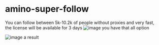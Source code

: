 # amino-super-follow
You can follow between 5k-10.2k of people without proxies and very fast, the license will be available for 3 days
![image](https://github.com/LucasAlgerDay/amino-super-follow/assets/88118098/0dc7f21c-e09f-49b5-a15a-4e9a0ed68d87)
you have that all option

![image](https://github.com/LucasAlgerDay/amino-super-follow/assets/88118098/cca79bd7-c68f-4bce-940c-61e6bab5402d)
a result
 

